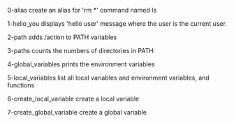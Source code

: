 0-alias create an alias for 'rm *' command named ls

1-hello_you displays  'hello user' message where the user is the current user.

2-path adds /action to PATH variables

3-paths counts the numbers of directories in PATH

4-global_variables prints the environment variables

5-local_variables list all local variables and environment variables, and functions

6-create_local_variable create a local variable

7-create_global_variable create a global variable
 
